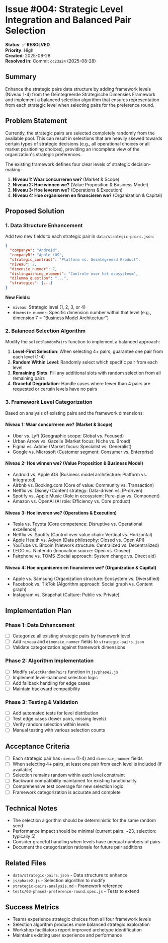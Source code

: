 # Issue #004: Strategic Level Integration and Balanced Pair Selection

**Status**: ✅ **RESOLVED**  
**Priority**: High  
**Created**: 2025-08-28  
**Resolved in:** Commit `cc23a24` (2025-08-28)  

## Summary

Enhance the strategic pairs data structure by adding framework levels (Niveau 1-4) from the Geïntegreerde Strategische Dimensies Framework and implement a balanced selection algorithm that ensures representation from each strategic level when selecting pairs for the preference round.

## Problem Statement

Currently, the strategic pairs are selected completely randomly from the available pool. This can result in selections that are heavily skewed towards certain types of strategic decisions (e.g., all operational choices or all market positioning choices), providing an incomplete view of the organization's strategic preferences.

The existing framework defines four clear levels of strategic decision-making:

1. **Niveau 1: Waar concurreren we?** (Market & Scope)
2. **Niveau 2: Hoe winnen we?** (Value Proposition & Business Model)  
3. **Niveau 3: Hoe leveren we?** (Operations & Execution)
4. **Niveau 4: Hoe organiseren en financieren we?** (Organization & Capital)

## Proposed Solution

### 1. Data Structure Enhancement

Add two new fields to each strategic pair in `data/strategic-pairs.json`:

```json
{
  "companyA": "Android",
  "companyB": "Apple iOS",
  "strategic_contrast": "Platform vs. Geïntegreerd Product",
  "niveau": 2,
  "dimensie_nummer": 7,
  "distinguishing_element": "Controle over het ecosysteem",
  "dilemma_question": "...",
  "strategies": {...}
}
```

**New Fields:**
- `niveau`: Strategic level (1, 2, 3, or 4) 
- `dimensie_nummer`: Specific dimension number within that level (e.g., dimension 7 = "Business Model Architectuur")

### 2. Balanced Selection Algorithm

Modify the `selectRandomPairs` function to implement a balanced approach:

1. **Level-First Selection**: When selecting 4+ pairs, guarantee one pair from each level (1-4)
2. **Random Within Level**: Randomly select which specific pair from each level
3. **Remaining Slots**: Fill any additional slots with random selection from all remaining pairs
4. **Graceful Degradation**: Handle cases where fewer than 4 pairs are requested or certain levels have no pairs

### 3. Framework Level Categorization

Based on analysis of existing pairs and the framework dimensions:

#### Niveau 1: Waar concurreren we? (Market & Scope)
- Uber vs. Lyft (Geographic scope: Global vs. Focused)
- Urban Arrow vs. Gazelle (Market focus: Niche vs. Broad)
- Figma vs. Adobe (Market focus: Specialist vs. Generalist)
- Google vs. Microsoft (Customer segment: Consumer vs. Enterprise)

#### Niveau 2: Hoe winnen we? (Value Proposition & Business Model)  
- Android vs. Apple iOS (Business model architecture: Platform vs. Integrated)
- Airbnb vs. Booking.com (Core of value: Community vs. Transaction)
- Netflix vs. Disney (Content strategy: Data-driven vs. IP-driven)
- Spotify vs. Apple Music (Role in ecosystem: Pure-play vs. Component)
- Amazon vs. OpenAI (AI role: Efficiency vs. Core product)

#### Niveau 3: Hoe leveren we? (Operations & Execution)
- Tesla vs. Toyota (Core competence: Disruptive vs. Operational excellence)
- Netflix vs. Spotify (Control over value chain: Vertical vs. Horizontal)
- Apple Health vs. Adyen (Data philosophy: Closed vs. Open API)
- YouTube vs. Bitcoin (Network structure: Centralized vs. Decentralized)
- LEGO vs. Nintendo (Innovation source: Open vs. Closed)
- Fairphone vs. TOMS (Social approach: System change vs. Direct aid)

#### Niveau 4: Hoe organiseren en financieren we? (Organization & Capital)
- Apple vs. Samsung (Organization structure: Ecosystem vs. Diversified)
- Facebook vs. TikTok (Algorithm approach: Social graph vs. Content graph)
- Instagram vs. Snapchat (Culture: Public vs. Private)

## Implementation Plan

### Phase 1: Data Enhancement
- [ ] Categorize all existing strategic pairs by framework level
- [ ] Add `niveau` and `dimensie_nummer` fields to `strategic-pairs.json`
- [ ] Validate categorization against framework dimensions

### Phase 2: Algorithm Implementation  
- [ ] Modify `selectRandomPairs` function in `js/phase2.js`
- [ ] Implement level-balanced selection logic
- [ ] Add fallback handling for edge cases
- [ ] Maintain backward compatibility

### Phase 3: Testing & Validation
- [ ] Add automated tests for level distribution
- [ ] Test edge cases (fewer pairs, missing levels)
- [ ] Verify random selection within levels
- [ ] Manual testing with various selection counts

## Acceptance Criteria

- [ ] Each strategic pair has `niveau` (1-4) and `dimensie_nummer` fields
- [ ] When selecting 4+ pairs, at least one pair from each level is included (if available)
- [ ] Selection remains random within each level constraint
- [ ] Backward compatibility maintained for existing functionality  
- [ ] Comprehensive test coverage for new selection logic
- [ ] Framework categorization is accurate and complete

## Technical Notes

- The selection algorithm should be deterministic for the same random seed
- Performance impact should be minimal (current pairs: ~23, selection: typically 5)
- Consider graceful handling when levels have unequal numbers of pairs
- Document the categorization rationale for future pair additions

## Related Files

- `data/strategic-pairs.json` - Data structure to enhance
- `js/phase2.js` - Selection algorithm to modify  
- `strategic-pairs-analysis.md` - Framework reference
- `tests/03-phase2-preference-round.spec.js` - Tests to extend

## Success Metrics

- Teams experience strategic choices from all four framework levels
- Selection algorithm produces more balanced strategic exploration
- Workshop facilitators report improved archetype identification
- Maintains existing user experience and performance